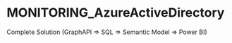 # MONITORING_AzureActiveDirectory
Complete Solution (GraphAPI => SQL => Semantic Model => Power BI)
